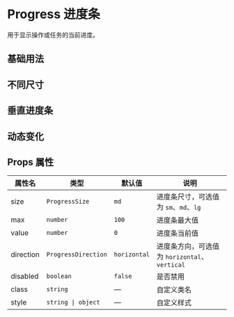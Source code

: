 # Progress 进度条

用于显示操作或任务的当前进度。

## 基础用法
<demo vue="./Basics.vue"/>

## 不同尺寸
<demo vue="./Sizes.vue"/>

## 垂直进度条
<demo vue="./Vertical.vue"/>

## 动态变化
<demo vue="./Dynamic.vue"/>

## Props 属性
| 属性名       | 类型                 | 默认值       | 说明                    |
| --------- | ------------------ | --------- | --------------------- |
| size      | `ProgressSize`     | `md`      | 进度条尺寸，可选值为 `sm`、`md`、`lg` |
| max       | `number`           | `100`     | 进度条最大值               |
| value     | `number`           | `0`       | 进度条当前值               |
| direction | `ProgressDirection`| `horizontal` | 进度条方向，可选值为 `horizontal`、`vertical` |
| disabled  | `boolean`          | `false`   | 是否禁用                 |
| class     | `string`           | —         | 自定义类名                |
| style     | `string \| object` | —         | 自定义样式                |
